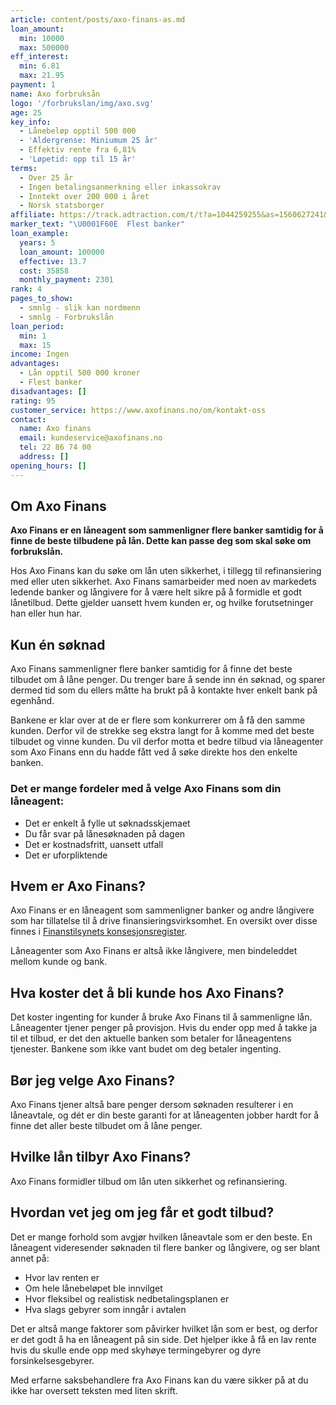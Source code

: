 ```yaml
---
article: content/posts/axo-finans-as.md
loan_amount:
  min: 10000
  max: 500000
eff_interest:
  min: 6.81
  max: 21.95
payment: 1
name: Axo forbruksån
logo: '/forbrukslan/img/axo.svg'
age: 25
key_info:
  - Lånebeløp opptil 500 000
  - 'Aldergrense: Miniumum 25 år'
  - Effektiv rente fra 6,81%
  - 'Løpetid: opp til 15 år'
terms:
  - Over 25 år
  - Ingen betalingsanmerkning eller inkassokrav
  - Inntekt over 200 000 i året
  - Norsk statsborger
affiliate: https://track.adtraction.com/t/t?a=1044259255&as=1560627241&t=2&tk=1
marker_text: "\U0001F60E  Flest banker"
loan_example:
  years: 5
  loan_amount: 100000
  effective: 13.7
  cost: 35858
  monthly_payment: 2301
rank: 4
pages_to_show:
  - smnlg - slik kan nordmenn
  - smnlg - Forbrukslån
loan_period:
  min: 1
  max: 15
income: Ingen
advantages:
  - Lån opptil 500 000 kroner
  - Flest banker
disadvantages: []
rating: 95
customer_service: https://www.axofinans.no/om/kontakt-oss
contact:
  name: Axo finans
  email: kundeservice@axofinans.no
  tel: 22 86 74 00
  address: []
opening_hours: []
---
```


## Om Axo Finans

**Axo Finans er en låneagent som sammenligner flere banker samtidig for å finne de beste tilbudene på lån. Dette kan passe deg som skal søke om forbrukslån.**

Hos Axo Finans kan du søke om lån uten sikkerhet, i tillegg til refinansiering med eller uten sikkerhet. Axo Finans samarbeider med noen av markedets ledende banker og långivere for å være helt sikre på å formidle et godt lånetilbud. Dette gjelder uansett hvem kunden er, og hvilke forutsetninger han eller hun har.

## Kun én søknad

Axo Finans sammenligner flere banker samtidig for å finne det beste tilbudet om å låne penger. Du trenger bare å sende inn én søknad, og sparer dermed tid som du ellers måtte ha brukt på å kontakte hver enkelt bank på egenhånd.

Bankene er klar over at de er flere som konkurrerer om å få den samme kunden. Derfor vil de strekke seg ekstra langt for å komme med det beste tilbudet og vinne kunden. Du vil derfor motta et bedre tilbud via låneagenter som Axo Finans enn du hadde fått ved å søke direkte hos den enkelte banken.

### Det er mange fordeler med å velge Axo Finans som din låneagent:

- Det er enkelt å fylle ut søknadsskjemaet
- Du får svar på lånesøknaden på dagen
- Det er kostnadsfritt, uansett utfall
- Det er uforpliktende

## Hvem er Axo Finans?

Axo Finans er en låneagent som sammenligner banker og andre långivere som har tillatelse til å drive finansieringsvirksomhet. En oversikt over disse finnes i [Finanstilsynets konsesjonsregister](https://www.finanstilsynet.no/konsesjonsregisteret/).

Låneagenter som Axo Finans er altså ikke långivere, men bindeleddet mellom kunde og bank.

## Hva koster det å bli kunde hos Axo Finans?

Det koster ingenting for kunder å bruke Axo Finans til å sammenligne lån. Låneagenter tjener penger på provisjon. Hvis du ender opp med å takke ja til et tilbud, er det den aktuelle banken som betaler for låneagentens tjenester. Bankene som ikke vant budet om deg betaler ingenting.

## Bør jeg velge Axo Finans?

Axo Finans tjener altså bare penger dersom søknaden resulterer i en låneavtale, og dét er din beste garanti for at låneagenten jobber hardt for å finne det aller beste tilbudet om å låne penger.

## Hvilke lån tilbyr Axo Finans?

Axo Finans formidler tilbud om lån uten sikkerhet og refinansiering.

## Hvordan vet jeg om jeg får et godt tilbud?

Det er mange forhold som avgjør hvilken låneavtale som er den beste. En låneagent videresender søknaden til flere banker og långivere, og ser blant annet på:

- Hvor lav renten er
- Om hele lånebeløpet ble innvilget
- Hvor fleksibel og realistisk nedbetalingsplanen er
- Hva slags gebyrer som inngår i avtalen

Det er altså mange faktorer som påvirker hvilket lån som er best, og derfor er det godt å ha en låneagent på sin side. Det hjelper ikke å få en lav rente hvis du skulle ende opp med skyhøye termingebyrer og dyre forsinkelsesgebyrer.

Med erfarne saksbehandlere fra Axo Finans kan du være sikker på at du ikke har oversett teksten med liten skrift.

